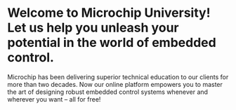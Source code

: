 # Welcome to Microchip University! Let us help you unleash your potential in the world of embedded control.

Microchip has been delivering superior technical education to our clients for more than two decades. Now our online platform empowers you to master the art of designing robust embedded control systems whenever and wherever you want – all for free!
